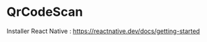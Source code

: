 # QrCodeScan

Installer React Native :
[https://reactnative.dev/docs/getting-started
](https://reactnative.dev/docs/environment-setup)

